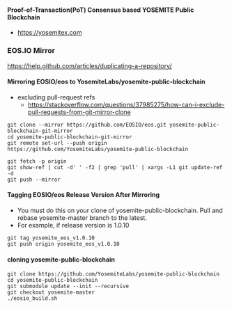 #### Proof-of-Transaction(PoT) Consensus based YOSEMITE Public Blockchain 
* https://yosemitex.com

### EOS.IO Mirror
https://help.github.com/articles/duplicating-a-repository/

#### Mirroring EOSIO/eos to YosemiteLabs/yosemite-public-blockchain 
* excluding pull-request refs
  - https://stackoverflow.com/questions/37985275/how-can-i-exclude-pull-requests-from-git-mirror-clone

```console
git clone --mirror https://github.com/EOSIO/eos.git yosemite-public-blockchain-git-mirror
cd yosemite-public-blockchain-git-mirror
git remote set-url --push origin https://github.com/YosemiteLabs/yosemite-public-blockchain

git fetch -p origin
git show-ref | cut -d' ' -f2 | grep 'pull' | xargs -L1 git update-ref -d
git push --mirror
```

#### Tagging EOSIO/eos Release Version After Mirroring
* You must do this on your clone of yosemite-public-blockchain. Pull and rebase yosemite-master branch to the latest.
* For example, if release version is 1.0.10
```console
git tag yosemite_eos_v1.0.10
git push origin yosemite_eos_v1.0.10
```

#### cloning yosemite-public-blockchain
```console
git clone https://github.com/YosemiteLabs/yosemite-public-blockchain
cd yosemite-public-blockchain
git submodule update --init --recursive
git checkout yosemite-master
./eosio_build.sh
```
